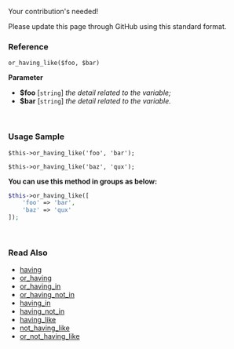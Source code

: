 Your contribution's needed!

Please update this page through GitHub using this standard format.

### Reference
`or_having_like($foo, $bar)`

**Parameter**
* **$foo** [`string`] *the detail related to the variable;*
* **$bar** [`string`] *the detail related to the variable.*

&nbsp;

### Usage Sample
`$this->or_having_like('foo', 'bar');`

`$this->or_having_like('baz', 'qux');`

**You can use this method in groups as below:**
```php
$this->or_having_like([
    'foo' => 'bar',
    'baz' => 'qux'
]);
```

&nbsp;

### Read Also
* [having](./having)
* [or_having](./or_having)
* [or_having_in](./or_having_in)
* [or_having_not_in](./or_having_not_in)
* [having_in](./having_in)
* [having_not_in](./having_not_in)
* [having_like](./having_like)
* [not_having_like](./not_having_like)
* [or_not_having_like](./or_not_having_like)
